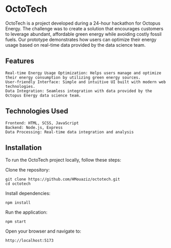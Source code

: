 # OctoTech

OctoTech is a project developed during a 24-hour hackathon for Octopus Energy. The challenge was to create a solution that encourages customers to leverage abundant, affordable green energy while avoiding costly fossil fuels. Our prototype demonstrates how users can optimize their energy usage based on real-time data provided by the data science team.

## Features

    Real-time Energy Usage Optimization: Helps users manage and optimize their energy consumption by utilizing green energy sources.
    User-friendly Interface: Simple and intuitive UI built with modern web technologies.
    Data Integration: Seamless integration with data provided by the Octopus Energy data science team.

## Technologies Used

    Frontend: HTML, SCSS, JavaScript
    Backend: Node.js, Express
    Data Processing: Real-time data integration and analysis

## Installation

To run the OctoTech project locally, follow these steps:

Clone the repository:

    
    git clone https://github.com/HMouaziz/octotech.git
    cd octotech
    

Install dependencies:

    
    npm install
    
    
Run the application:

    
    npm start
    
    
Open your browser and navigate to:

    
    http://localhost:5173
    
